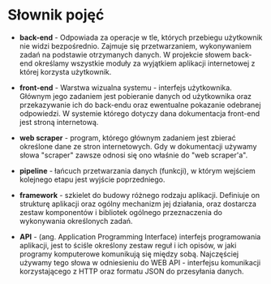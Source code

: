 # Słownik pojęć

-   **back-end** - Odpowiada za operacje w tle, których przebiegu użytkownik
    nie widzi bezpośrednio. Zajmuje się przetwarzaniem, wykonywaniem zadań na podstawie
    otrzymanych danych. W projekcie słowem back-end określamy wszystkie moduły
    za wyjątkiem aplikacji internetowej z której korzysta użytkownik.

-   **front-end** - Warstwa wizualna systemu - interfejs użytkownika. Głównym
    jego zadaniem jest pobieranie danych od użytkownika oraz przekazywanie ich
    do back-endu oraz ewentualne pokazanie odebranej odpowiedzi. W systemie 
    którego dotyczy dana dokumentacja front-end jest stroną internetową.

-   **web scraper** - program, którego głównym zadaniem jest zbierać określone
    dane ze stron internetowych. Gdy w dokumentacji używamy słowa "scraper"
    zawsze odnosi się ono właśnie do "web scraper'a".

-   **pipeline** - łańcuch przetwarzania danych (funkcji), w którym wejściem
    kolejnego etapu jest wyjście poprzedniego.

-   **framework** - szkielet do budowy różnego rodzaju aplikacji.
    Definiuje on strukturę aplikacji oraz ogólny mechanizm jej działania,
    oraz dostarcza zestaw komponentów i bibliotek ogólnego przeznaczenia do
    wykonywania określonych zadań.

-   **API** - (ang. Application Programming Interface) interfejs programowania
    aplikacji, jest to ściśle określony zestaw reguł i ich opisów, w jaki
    programy komputerowe komunikują się między sobą. Najczęściej używamy
    tego słowa w odniesieniu do WEB API - interfejsu komunikacji korzystającego
    z HTTP oraz formatu JSON do przesyłania danych.
